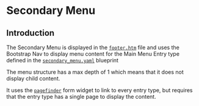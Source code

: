 # Secondary Menu

## Introduction

The Secondary Menu is displayed in the [`footer.htm`](https://github.com/artistro08/tailor-starter/blob/main/partials/footer.htm) file and uses the Bootstrap Nav to display menu content for the Main Menu Entry type defined in the [`secondary_menu.yaml`](https://github.com/artistro08/tailor-starter/blob/main/seeds/blueprints/content/menu/secondary\_menu.yaml) blueprint

The menu structure has a max depth of 1 which means that it does not display child content.

It uses the [`pagefinder`](https://docs.octobercms.com/3.x/element/form/widget-pagefinder.html) form widget to link to every entry type, but requires that the entry type has a single page to display the content.&#x20;

